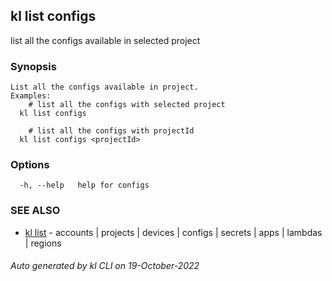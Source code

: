 ## kl list configs

list all the configs available in selected project

### Synopsis

```
List all the configs available in project.
Examples:
	# list all the configs with selected project
  kl list configs

	# list all the configs with projectId
  kl list configs <projectId>

```

### Options

```
  -h, --help   help for configs
```

### SEE ALSO

* [kl list](kl_list.md)  - accounts | projects | devices | configs | secrets | apps | lambdas | regions

###### Auto generated by kl CLI on 19-October-2022

